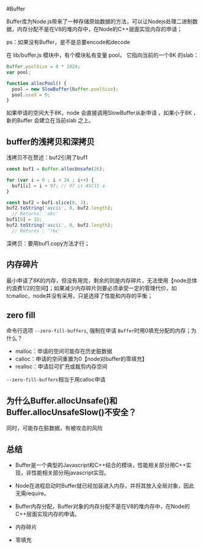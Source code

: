 #Buffer

Buffer库为Node.js带来了一种存储原始数据的方法，可以让Nodejs处理二进制数据，内存分配不是在V8的堆内存中，在Node的C++层面实现内存的申请；

ps：如果没有Buffer，是不是总要encode和decode

在 lib/buffer.js 模块中，有个模块私有变量 pool， 它指向当前的一个8K 的slab：

```js
Buffer.poolSize = 8 * 1024;
var pool;

function allocPool() {
  pool = new SlowBuffer(Buffer.poolSize);
  pool.used = 0;
}
```

如果申请的空间大于8K，node 会直接调用SlowBuffer从新申请 ，如果小于8K ，新的Buffer 会建立在当前slab 之上。

## buffer的浅拷贝和深拷贝

浅拷贝不在赘述：buf2引用了buf1

```js
const buf1 = Buffer.allocUnsafe(26);

for (var i = 0 ; i < 26 ; i++) {
  buf1[i] = i + 97; // 97 is ASCII a
}

const buf2 = buf1.slice(0, 3);
buf2.toString('ascii', 0, buf2.length);
  // Returns: 'abc'
buf1[0] = 33;
buf2.toString('ascii', 0, buf2.length);
  // Returns : '!bc'
```

深拷贝：要用buf1.copy方法才行；

## 内存碎片

最小申请了8K的内存，但没有用完，剩余的则是内存碎片，无法使用【node总体约浪费1/2的空间】；如果减少内存碎片则要必须承受一定的管理代价，如tcmalloc，node并没有采用，只是选择了性能和内存的平衡；

## zero fill

命令行选项 `--zero-fill-buffers`, 强制在申请 `Buffer`时用0填充分配的内存；为什么？

- malloc：申请的空间可能存在历史脏数据
- calloc：申请的空间重置为0【node对buffer的零填充】
- realloc：申请后可扩充或裁剪内存空间

 `--zero-fill-buffers`相当于用calloc申请

## 为什么Buffer.allocUnsafe()和Buffer.allocUnsafeSlow()不安全？

同时，可能存在脏数据，有被攻击的风险



## 总结

- Buffer是一个典型的Javascript和C++结合的模块，性能相关部分用C++实现，非性能相关部分用javascript实现。

- Node在进程启动时Buffer就已经加装进入内存，并将其放入全局对象，因此无需require。

- Buffer内存分配，Buffer对象的内存分配不是在V8的堆内存中，在Node的C++层面实现内存的申请。

- 内存碎片

- 零填充

